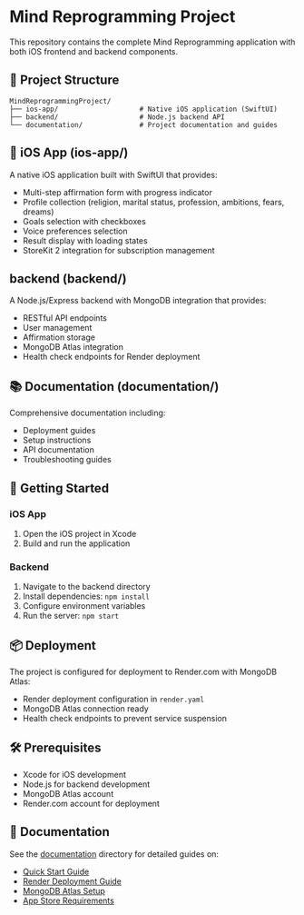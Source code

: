 # Mind Reprogramming Project

This repository contains the complete Mind Reprogramming application with both iOS frontend and backend components.

## 📁 Project Structure

```
MindReprogrammingProject/
├── ios-app/                    # Native iOS application (SwiftUI)
├── backend/                    # Node.js backend API
└── documentation/              # Project documentation and guides
```

## 📱 iOS App (ios-app/)

A native iOS application built with SwiftUI that provides:

- Multi-step affirmation form with progress indicator
- Profile collection (religion, marital status, profession, ambitions, fears, dreams)
- Goals selection with checkboxes
- Voice preferences selection
- Result display with loading states
- StoreKit 2 integration for subscription management

##  backend (backend/)

A Node.js/Express backend with MongoDB integration that provides:

- RESTful API endpoints
- User management
- Affirmation storage
- MongoDB Atlas integration
- Health check endpoints for Render deployment

## 📚 Documentation (documentation/)

Comprehensive documentation including:

- Deployment guides
- Setup instructions
- API documentation
- Troubleshooting guides

## 🚀 Getting Started

### iOS App
1. Open the iOS project in Xcode
2. Build and run the application

### Backend
1. Navigate to the backend directory
2. Install dependencies: `npm install`
3. Configure environment variables
4. Run the server: `npm start`

## 📦 Deployment

The project is configured for deployment to Render.com with MongoDB Atlas:

- Render deployment configuration in `render.yaml`
- MongoDB Atlas connection ready
- Health check endpoints to prevent service suspension

## 🛠️ Prerequisites

- Xcode for iOS development
- Node.js for backend development
- MongoDB Atlas account
- Render.com account for deployment

## 📖 Documentation

See the [documentation](documentation/) directory for detailed guides on:

- [Quick Start Guide](documentation/QUICK_START_GUIDE.md)
- [Render Deployment Guide](documentation/RENDER_DEPLOYMENT_GUIDE.md)
- [MongoDB Atlas Setup](documentation/MONGODB_ATLAS_SETUP.md)
- [App Store Requirements](documentation/APP_STORE_REQUIREMENTS.md)